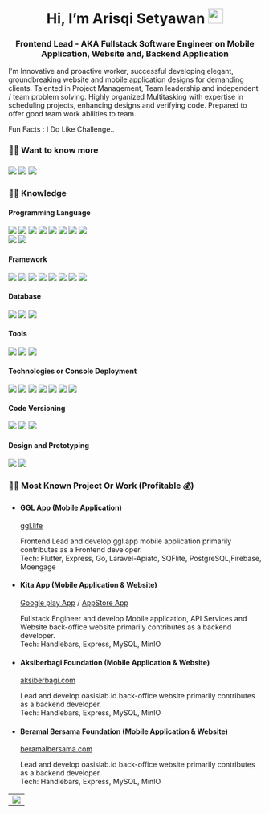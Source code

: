 <h1 align="center">Hi, I’m Arisqi Setyawan <img src="https://raw.githubusercontent.com/aemmadi/aemmadi/master/wave.gif" width="30px"></h1>
<h3 align="center">Frontend Lead - AKA Fullstack Software Engineer on Mobile Application, Website and, Backend Application</h3>

I'm Innovative and proactive worker, successful developing elegant, groundbreaking website and mobile application designs for demanding clients. Talented in Project Management, Team leadership and independent / team problem solving. Highly organized Multitasking with expertise in scheduling projects, enhancing designs and verifying code. Prepared to offer good team work abilities to team.

Fun Facts : I Do Like Challenge..

<h3> 🙋‍♂️  Want to know more
</h3>

<h3>
<a href="https://www.linkedin.com/in/arisqi-setyawan" target="_blank" rel="noopener noreferrer"><img src="https://img.shields.io/badge/-arisqisetyawan-blue?style=flat-square&logo=Linkedin&logoColor=white/"></a>
<a href="https://www.codewars.com/users/Aries1711" target="_blank" rel="noopener noreferrer"><img src="https://img.shields.io/badge/-arisqisetyawan codewars-blue?style=flat-square&logo=Rocket&logoColor=white/"></a>
<a href="mailto: ariesfreey17@gmail.com" target="_blank" rel="noopener noreferrer"><img src="https://img.shields.io/badge/-ariesfreey17@gmail.com-f6f6f6?style=flat-square&logo=Gmail&logoColor=white/"></a>
</h3>

<h3> 👨‍💻 Knowledge </h3>
<p>
<h4>Programming Language</h4>
<img src="https://img.shields.io/badge/-Dart-333333?style=flat-square&logo=dart">
<img src="https://img.shields.io/badge/-PHP-333333?style=flat-square&logo=php">
<img src="https://img.shields.io/badge/-JavaScript-333333?style=flat-square&logo=javascript"> 
<img src="https://img.shields.io/badge/-C++-333333?style=flat-square&logo=c">
<img src="https://img.shields.io/badge/-Python-333333?style=flat-square&logo=Python">
<img src="https://img.shields.io/badge/-Java-333333?style=flat-square&logo=Java">
<img src="https://img.shields.io/badge/-TypeScript-333333?style=flat-square&logo=typescript">
<img src="https://img.shields.io/badge/-Kotlin-333333?style=flat-square&logo=kotlin">
<br>
<img src="https://img.shields.io/badge/-HTML5-333333?style=flat-square&logo=html5">
<img src="https://img.shields.io/badge/-CSS3-333333?style=flat-square&logo=css3">
<h4>Framework</h4>
<img src="https://img.shields.io/badge/-Flutter-333333?style=flat-square&logo=flutter"> 
<img src="https://img.shields.io/badge/-Nodejs-333333?style=flat-square&logo=Node.js">
<img src="https://img.shields.io/badge/-Laravel-333333?style=flat-square&logo=laravel"> 
<img src="https://img.shields.io/badge/-Lumen-333333?style=flat-square&logo=lumen">
<img src="https://img.shields.io/badge/-React-333333?style=flat-square&logo=react">
<img src="https://img.shields.io/badge/-Next.JS-333333?style=flat-square&logo=next.js"> 
<img src="https://img.shields.io/badge/-Express.JS-333333?style=flat-square&logo=express"> 
<img src="https://img.shields.io/badge/-Bootstrap-333333?style=flat-square&logo=bootstrap">
<h4>Database</h4>
<img src="https://img.shields.io/badge/-MongoDB-333333?style=flat-square&logo=mongodb">
<img src="https://img.shields.io/badge/-PostgreSQL-333333?style=flat-square&logo=postgresql">
<img src="https://img.shields.io/badge/-MySQL-333333?style=flat-square&logo=mysql">
<h4>Tools</h4>
<img src="https://img.shields.io/badge/-VisualStudio-333333?style=flat-square&logo=visualstudio">
<img src="https://img.shields.io/badge/-AndroidStudio-333333?style=flat-square&logo=android-studio">
<img src="https://img.shields.io/badge/-Xcode-333333?style=flat-square&logo=xcode">
<h4>Technologies or Console Deployment</h4>
<img src="https://img.shields.io/badge/-Google play-333333?style=flat-square&logo=googleplay">
<img src="https://img.shields.io/badge/-Appstore-333333?style=flat-square&logo=appstore">
<img src="https://img.shields.io/badge/-Firebase-333333?style=flat-square&logo=firebase">
<img src="https://img.shields.io/badge/-AmazonS3-333333?style=flat-square&logo=amazonaws">
<img src="https://img.shields.io/badge/-GoogleCloudStorage-333333?style=flat-square&logo=googlecloud">
<img src="https://img.shields.io/badge/-SocketIO-333333?style=flat-square&logo=socketdotio">
<img src="https://img.shields.io/badge/-Docker-333333?style=flat-square&logo=docker">
<h4>Code Versioning</h4>
<img src="https://img.shields.io/badge/-Git-333333?style=flat-square&logo=git">
<img src="https://img.shields.io/badge/-GitHub-333333?style=flat-square&logo=github">
<img src="https://img.shields.io/badge/-GitLab-333333?style=flat-square&logo=gitlab">
<h4>Design and Prototyping</h4>
<img src="https://img.shields.io/badge/-Figma-333333?style=flat-square&logo=figma">
<img src="https://img.shields.io/badge/-Inkscape-333333?style=flat-square&logo=inkscape">

<h3>👨‍🔧 Most Known Project Or Work (Profitable 💰)</h3>
<ul>
  <li><h4>GGL App (Mobile Application)</h4>
    <a href="https://ggl.life/" target="_blank" rel="noopener noreferrer">ggl.life</a>
    <p> Frontend Lead and develop ggl.app mobile application primarily contributes as a Frontend developer.<br>
      Tech: Flutter, Express, Go, Laravel-Apiato, SQFlite, PostgreSQL,Firebase, Moengage </p>
  </li>
  <li><h4>Kita App (Mobile Application & Website)</h4>
    <a href="https://play.google.com/store/apps/details?id=com.kitakeluarga.app" target="_blank" rel="noopener noreferrer">Google play App</a> /
    <a href="https://apps.apple.com/id/app/kitacare/id1634620671?l=id" target="_blank" rel="noopener noreferrer">AppStore App</a>
    <p>	Fullstack Engineer and develop Mobile application, API Services and Website back-office website primarily contributes as a backend developer.<br>
      Tech: Handlebars, Express, MySQL, MinIO</p>
  </li>
  <li><h4>Aksiberbagi Foundation (Mobile Application & Website)</h4>
    <a href="https://aksiberbagi.com/" target="_blank" rel="noopener noreferrer">aksiberbagi.com</a>
    <p>	Lead and develop oasislab.id back-office website primarily contributes as a backend developer.<br>
      Tech: Handlebars, Express, MySQL, MinIO</p>
  </li>
  <li><h4>Beramal Bersama Foundation (Mobile Application & Website)</h4>
    <a href="https://beramalbersama.com/" target="_blank" rel="noopener noreferrer">beramalbersama.com</a>
    <p>	Lead and develop oasislab.id back-office website primarily contributes as a backend developer.<br>
      Tech: Handlebars, Express, MySQL, MinIO</p>
  </li>
</ul>
  
<table>
    <tr>
        <td valign="center">
            <img src='https://github-readme-stats.vercel.app/api/top-langs/?username=aries1711&hide=html,css,tex,less,dockerfile,makefile,qmake,lex,cmake,shell,nuplot&layout=compact&theme=radical'>
        </td>
    </tr>
</table>

<!---
Aries1711/Aries1711 is a ✨ special ✨ repository because its `README.md` (this file) appears on your GitHub profile.
You can click the Preview link to take a look at your changes.
--->
